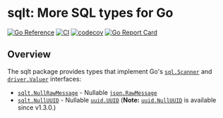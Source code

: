 # sqlt: More SQL types for Go

[![Go Reference](https://pkg.go.dev/badge/github.com/soroushj/sqlt.svg)](https://pkg.go.dev/github.com/soroushj/sqlt)
[![CI](https://github.com/soroushj/sqlt/actions/workflows/ci.yml/badge.svg)](https://github.com/soroushj/sqlt/actions/workflows/ci.yml)
[![codecov](https://codecov.io/gh/soroushj/sqlt/branch/main/graph/badge.svg?token=IABU4MSA7Y)](https://codecov.io/gh/soroushj/sqlt)
[![Go Report Card](https://goreportcard.com/badge/github.com/soroushj/sqlt)](https://goreportcard.com/report/github.com/soroushj/sqlt)

## Overview

The sqlt package provides types that implement Go's [`sql.Scanner`](https://pkg.go.dev/database/sql#Scanner) and [`driver.Valuer`](https://pkg.go.dev/database/sql/driver#Valuer) interfaces:

- [`sqlt.NullRawMessage`](https://pkg.go.dev/github.com/soroushj/sqlt#NullRawMessage) - Nullable [`json.RawMessage`](https://pkg.go.dev/encoding/json#RawMessage)
- [`sqlt.NullUUID`](https://pkg.go.dev/github.com/soroushj/sqlt#NullUUID) - Nullable [`uuid.UUID`](https://pkg.go.dev/github.com/google/uuid#UUID) (**Note:** [`uuid.NullUUID`](https://pkg.go.dev/github.com/google/uuid#NullUUID) is available since v1.3.0.)
